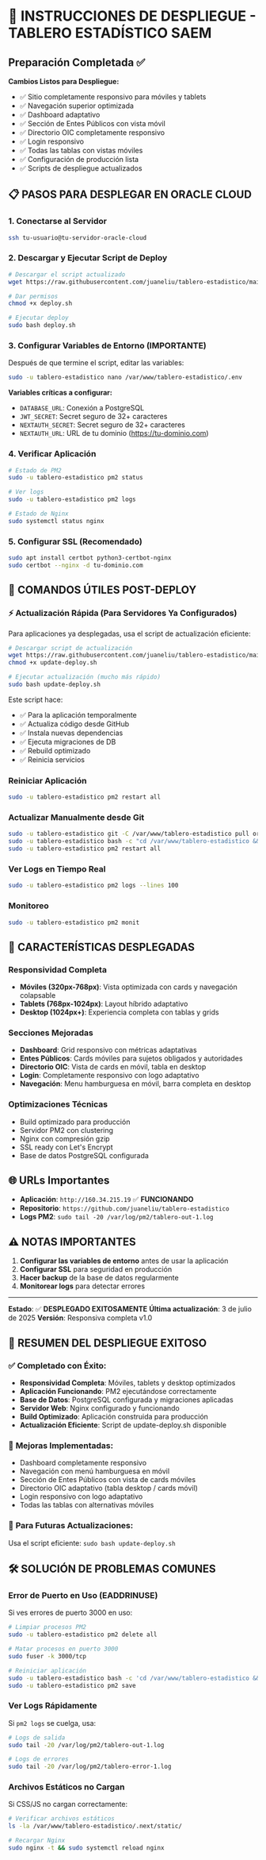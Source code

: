# 🚀 INSTRUCCIONES DE DESPLIEGUE - TABLERO ESTADÍSTICO SAEM

## Preparación Completada ✅

**Cambios Listos para Despliegue:**
- ✅ Sitio completamente responsivo para móviles y tablets
- ✅ Navegación superior optimizada
- ✅ Dashboard adaptativo
- ✅ Sección de Entes Públicos con vista móvil
- ✅ Directorio OIC completamente responsivo
- ✅ Login responsivo
- ✅ Todas las tablas con vistas móviles
- ✅ Configuración de producción lista
- ✅ Scripts de despliegue actualizados

## 📋 PASOS PARA DESPLEGAR EN ORACLE CLOUD

### 1. Conectarse al Servidor
```bash
ssh tu-usuario@tu-servidor-oracle-cloud
```

### 2. Descargar y Ejecutar Script de Deploy
```bash
# Descargar el script actualizado
wget https://raw.githubusercontent.com/juaneliu/tablero-estadistico/main/deploy.sh

# Dar permisos
chmod +x deploy.sh

# Ejecutar deploy
sudo bash deploy.sh
```

### 3. Configurar Variables de Entorno (IMPORTANTE)
Después de que termine el script, editar las variables:
```bash
sudo -u tablero-estadistico nano /var/www/tablero-estadistico/.env
```

**Variables críticas a configurar:**
- `DATABASE_URL`: Conexión a PostgreSQL
- `JWT_SECRET`: Secret seguro de 32+ caracteres
- `NEXTAUTH_SECRET`: Secret seguro de 32+ caracteres
- `NEXTAUTH_URL`: URL de tu dominio (https://tu-dominio.com)

### 4. Verificar Aplicación
```bash
# Estado de PM2
sudo -u tablero-estadistico pm2 status

# Ver logs
sudo -u tablero-estadistico pm2 logs

# Estado de Nginx
sudo systemctl status nginx
```

### 5. Configurar SSL (Recomendado)
```bash
sudo apt install certbot python3-certbot-nginx
sudo certbot --nginx -d tu-dominio.com
```

## 🔧 COMANDOS ÚTILES POST-DEPLOY

### ⚡ Actualización Rápida (Para Servidores Ya Configurados)
Para aplicaciones ya desplegadas, usa el script de actualización eficiente:
```bash
# Descargar script de actualización
wget https://raw.githubusercontent.com/juaneliu/tablero-estadistico/main/update-deploy.sh
chmod +x update-deploy.sh

# Ejecutar actualización (mucho más rápido)
sudo bash update-deploy.sh
```

Este script hace:
- ✅ Para la aplicación temporalmente
- ✅ Actualiza código desde GitHub
- ✅ Instala nuevas dependencias
- ✅ Ejecuta migraciones de DB
- ✅ Rebuild optimizado
- ✅ Reinicia servicios

### Reiniciar Aplicación
```bash
sudo -u tablero-estadistico pm2 restart all
```

### Actualizar Manualmente desde Git
```bash
sudo -u tablero-estadistico git -C /var/www/tablero-estadistico pull origin main
sudo -u tablero-estadistico bash -c "cd /var/www/tablero-estadistico && npm run build"
sudo -u tablero-estadistico pm2 restart all
```

### Ver Logs en Tiempo Real
```bash
sudo -u tablero-estadistico pm2 logs --lines 100
```

### Monitoreo
```bash
sudo -u tablero-estadistico pm2 monit
```

## 🎯 CARACTERÍSTICAS DESPLEGADAS

### Responsividad Completa
- **Móviles (320px-768px)**: Vista optimizada con cards y navegación colapsable
- **Tablets (768px-1024px)**: Layout híbrido adaptativo
- **Desktop (1024px+)**: Experiencia completa con tablas y grids

### Secciones Mejoradas
- **Dashboard**: Grid responsivo con métricas adaptativas
- **Entes Públicos**: Cards móviles para sujetos obligados y autoridades
- **Directorio OIC**: Vista de cards en móvil, tabla en desktop
- **Login**: Completamente responsivo con logo adaptativo
- **Navegación**: Menu hamburguesa en móvil, barra completa en desktop

### Optimizaciones Técnicas
- Build optimizado para producción
- Servidor PM2 con clustering
- Nginx con compresión gzip
- SSL ready con Let's Encrypt
- Base de datos PostgreSQL configurada

## 🌐 URLs Importantes

- **Aplicación**: `http://160.34.215.19` ✅ **FUNCIONANDO**
- **Repositorio**: `https://github.com/juaneliu/tablero-estadistico`
- **Logs PM2**: `sudo tail -20 /var/log/pm2/tablero-out-1.log`

## ⚠️ NOTAS IMPORTANTES

1. **Configurar las variables de entorno** antes de usar la aplicación
2. **Configurar SSL** para seguridad en producción
3. **Hacer backup** de la base de datos regularmente
4. **Monitorear logs** para detectar errores

---

**Estado**: ✅ **DESPLEGADO EXITOSAMENTE**
**Última actualización**: 3 de julio de 2025
**Versión**: Responsiva completa v1.0

## 🎉 RESUMEN DEL DESPLIEGUE EXITOSO

### ✅ **Completado con Éxito:**
- **Responsividad Completa**: Móviles, tablets y desktop optimizados
- **Aplicación Funcionando**: PM2 ejecutándose correctamente
- **Base de Datos**: PostgreSQL configurada y migraciones aplicadas
- **Servidor Web**: Nginx configurado y funcionando
- **Build Optimizado**: Aplicación construida para producción
- **Actualización Eficiente**: Script de update-deploy.sh disponible

### 📱 **Mejoras Implementadas:**
- Dashboard completamente responsivo
- Navegación con menú hamburguesa en móvil
- Sección de Entes Públicos con vista de cards móviles
- Directorio OIC adaptativo (tabla desktop / cards móvil)
- Login responsivo con logo adaptativo
- Todas las tablas con alternativas móviles

### 🔄 **Para Futuras Actualizaciones:**
Usa el script eficiente: `sudo bash update-deploy.sh`

## 🛠️ SOLUCIÓN DE PROBLEMAS COMUNES

### Error de Puerto en Uso (EADDRINUSE)
Si ves errores de puerto 3000 en uso:
```bash
# Limpiar procesos PM2
sudo -u tablero-estadistico pm2 delete all

# Matar procesos en puerto 3000
sudo fuser -k 3000/tcp

# Reiniciar aplicación
sudo -u tablero-estadistico bash -c 'cd /var/www/tablero-estadistico && pm2 start server.js --name tablero-estadistico'
sudo -u tablero-estadistico pm2 save
```

### Ver Logs Rápidamente
Si `pm2 logs` se cuelga, usa:
```bash
# Logs de salida
sudo tail -20 /var/log/pm2/tablero-out-1.log

# Logs de errores
sudo tail -20 /var/log/pm2/tablero-error-1.log
```

### Archivos Estáticos no Cargan
Si CSS/JS no cargan correctamente:
```bash
# Verificar archivos estáticos
ls -la /var/www/tablero-estadistico/.next/static/

# Recargar Nginx
sudo nginx -t && sudo systemctl reload nginx
```
